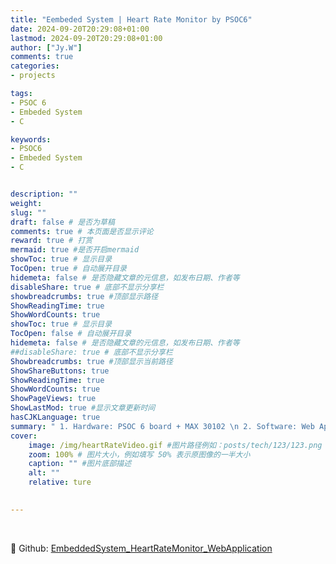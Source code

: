 ```yaml
---
title: "Eembeded System | Heart Rate Monitor by PSOC6"
date: 2024-09-20T20:29:08+01:00
lastmod: 2024-09-20T20:29:08+01:00
author: ["Jy.W"]
comments: true 
categories:
- projects

tags:
- PSOC 6
- Embeded System
- C

keywords:
- PSOC6
- Embeded System
- C


description: ""
weight:
slug: ""
draft: false # 是否为草稿
comments: true # 本页面是否显示评论
reward: true # 打赏
mermaid: true #是否开启mermaid
showToc: true # 显示目录
TocOpen: true # 自动展开目录
hidemeta: false # 是否隐藏文章的元信息，如发布日期、作者等
disableShare: true # 底部不显示分享栏
showbreadcrumbs: true #顶部显示路径
ShowReadingTime: true
ShowWordCounts: true
showToc: true # 显示目录
TocOpen: false # 自动展开目录
hidemeta: false # 是否隐藏文章的元信息，如发布日期、作者等
##disableShare: true # 底部不显示分享栏
Showbreadcrumbs: true #顶部显示当前路径
ShowShareButtons: true
ShowReadingTime: true
ShowWordCounts: true
ShowPageViews: true
ShowLastMod: true #显示文章更新时间
hasCJKLanguage: true
summary: " 1. Hardware: PSOC 6 board + MAX 30102 \n 2. Software: Web Application: Javascript + HTML + chart.js + Python Flask - Using the C language"
cover:
    image: /img/heartRateVideo.gif #图片路径例如：posts/tech/123/123.png
    zoom: 100% # 图片大小，例如填写 50% 表示原图像的一半大小
    caption: "" #图片底部描述
    alt: ""
    relative: ture
 

---
```



&nbsp;

🔗 Github: [EmbeddedSystem_HeartRateMonitor_WebApplication](https://github.com/JingyiWu-codespace/EmbeddedSystem_HeartRateMonitor_WebApplication)


